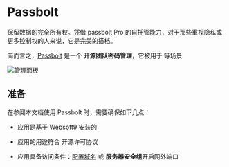 # Passbolt

保留数据的完全所有权。凭借 passbolt Pro 的自托管能力，对于那些重视隐私或更多控制权的人来说，它是完美的搭档。

简而言之，[Passbolt](https://www.passbolt.com/) 是一个 **开源团队密码管理**，它被用于   等场景


![管理面板](https://libs.websoft9.com/Websoft9/DocsPicture/zh/passbolt/passbolt-gui-websoft9.webp)


## 准备

在参阅本文档使用 Passbolt 时，需要确保如下几点：

- 应用是基于 Websoft9 安装的

- 应用的用途符合 [](https://some_license_url) 开源许可协议

- 应用具备访问条件：[配置域名](./guide/appsetdomain) 或 **服务器安全组**开启网外端口